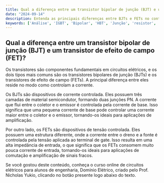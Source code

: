 ```yaml
---
title: Qual a diferença entre um transistor bipolar de junção (BJT) e um transistor de efeito de campo (FET)?
date: "2024-09-14"
description: Entenda as principais diferenças entre BJTs e FETs no contexto de semicondutores.
keywords: ['Análise', 'IGBT', 'Bipolar', 'HBT', 'Junção', 'resistor', 'Exercício']
---
```


## Qual a diferença entre um transistor bipolar de junção (BJT) e um transistor de efeito de campo (FET)?

Os transistores são componentes fundamentais em circuitos elétricos, e os dois tipos mais comuns são os transistores bipolares de junção (BJTs) e os transistores de efeito de campo (FETs). A principal diferença entre eles reside no modo como controlam a corrente.

Os BJTs são dispositivos de corrente controlada. Eles possuem três camadas de material semicondutor, formando duas junções PN. A corrente que flui entre o coletor e o emissor é controlada pela corrente de base. Isso significa que uma pequena corrente de base pode controlar uma corrente maior entre o coletor e o emissor, tornando-os ideais para aplicações de amplificação.

Por outro lado, os FETs são dispositivos de tensão controlada. Eles possuem uma estrutura diferente, onde a corrente entre o dreno e a fonte é controlada pela tensão aplicada ao terminal de gate. Isso resulta em uma alta impedância de entrada, o que significa que os FETs consomem muito pouca corrente de entrada, tornando-os ideais para aplicações de comutação e amplificação de sinais fracos.

Se você gostou deste conteúdo, conheça o curso online de circuitos elétricos para alunos de engenharia, Domínio Elétrico, criado pelo Prof. Nicholas Yukio, clicando no botão presente logo abaixo do texto.